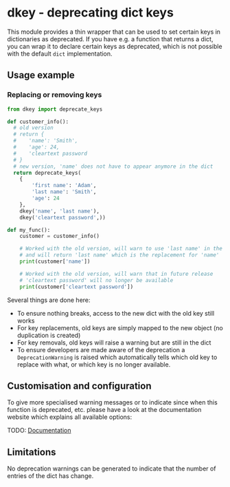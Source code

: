 # dkey - deprecating dict keys

This module provides a thin wrapper that can be used to set certain keys in dictionaries as deprecated.
If you have e.g. a function that returns a dict, you can wrap it to declare certain keys as deprecated, which is not
possible with the default `dict` implementation.

## Usage example

### Replacing or removing keys

```python
from dkey import deprecate_keys

def customer_info():
  # old version
  # return {
  #    'name': 'Smith',
  #    'age': 24,
  #    'cleartext password
  # }
  # new version, 'name' does not have to appear anymore in the dict
  return deprecate_keys(
    {
        'first name': 'Adam',
        'last name': 'Smith',
        'age': 24
    },
    dkey('name', 'last name'),
    dkey('cleartext password',))

def my_func():
    customer = customer_info()

    # Worked with the old version, will warn to use 'last name' in the future
    # and will return 'last name' which is the replacement for 'name'
    print(customer['name'])

    # Worked with the old version, will warn that in future release
    # 'cleartext password' will no longer be available
    print(customer['cleartext password'])
```

Several things are done here:

- To ensure nothing breaks, access to the new dict with the old key still works
- For key replacements, old keys are simply mapped to the new object (no duplication
  is created)
- For key removals, old keys will raise a warning but are still in the dict
- To ensure developers are made aware of the deprecation a `DeprecationWarning` is
  raised which automatically tells which old key to replace with what, or which
  key is no longer available.

## Customisation and configuration

To give more specialised warning messages or to indicate since when this function is deprecated, etc. please
have a look at the documentation website which explains all available options:

TODO: [Documentation](https://TODO)

## Limitations

No deprecation warnings can be generated to indicate that the number of entries of the dict has change.
